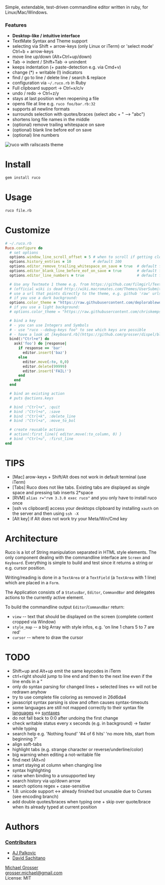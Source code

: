 Simple, extendable, test-driven commandline editor written in ruby, for Linux/Mac/Windows.

### Features

 - **Desktop-like / intuitive interface**
 - TextMate Syntax and Theme support
 - selecting via Shift + arrow-keys (only Linux or iTerm) or 'select mode' Ctrl+b + arrow-keys
 - move line up/down (Alt+Ctrl+up/down)
 - Tab -> indent / Shift+Tab -> unindent
 - keeps indentation (+ paste-detection e.g. via Cmd+v)
 - change (*) + writable (!) indicators
 - find / go to line / delete line / search & replace
 - configuration via `~/.ruco.rb` in Ruby
 - Full clipboard support -> Ctrl+x/c/v
 - undo / redo -> Ctrl+z/y
 - stays at last position when reopening a file
 - opens file at line e.g. `ruco foo/bar.rb:32`
 - supports all newline formats
 - surrounds selection with quotes/braces (select abc + " --> "abc")
 - shortens long file names in the middle
 - (optional) remove trailing whitespace on save
 - (optional) blank line before eof on save
 - (optional) line numbers

![ruco with railscasts theme](assets/example.png?raw=true)<br/>


Install
=======
```Bash
gem install ruco
```

Usage
=====
```Bash
ruco file.rb
```

Customize
=========

```Ruby
# ~/.ruco.rb
Ruco.configure do
  # set options
  options.window_line_scroll_offset = 5 # when to scroll if getting close to top/bottom, default 1
  options.history_entries = 10          # default 100
  options.editor_remove_trailing_whitespace_on_save = true  # default false
  options.editor_blank_line_before_eof_on_save = true       # default false
  options.editor_line_numbers = true                        # default false

  # Use any Textmate 1 theme e.g. from https://github.com/filmgirl/TextMate-Themes
  # (official wiki is dead http://wiki.macromates.com/Themes/UserSubmittedThemes)
  # use a url that points directly to the theme, e.g. github 'raw' urls
  # if you use a dark background:
  options.color_theme = "https://raw.githubusercontent.com/deplorableword/textmate-solarized/master/Solarized%20%28dark%29.tmTheme"
  # if you use a light background:
  # options.color_theme = "https://raw.githubusercontent.com/chriskempson/tomorrow-theme/refs/heads/master/textmate/Tomorrow-Night-Bright.tmTheme"

  # bind a key
  # - you can use Integers and Symbols
  # - use "ruco --debug-keys foo" to see which keys are possible
  # - have a look at [keyboard.rb](https://github.com/grosser/dispel/blob/master/lib/dispel/keyboard.rb)
  bind(:"Ctrl+e") do
    ask('foo') do |response|
      if response == 'bar'
        editor.insert('baz')
      else
        editor.move(:to, 0,0)
        editor.delete(99999)
        editor.insert('FAIL!')
      end
    end
  end

  # bind an existing action
  # puts @actions.keys

  # bind :"Ctrl+x", :quit
  # bind :"Ctrl+o", :save
  # bind :"Ctrl+k", :delete_line
  # bind :"Ctrl+a", :move_to_bol

  # create reusable actions
  # action(:first_line){ editor.move(:to_column, 0) }
  # bind :"Ctrl+u", :first_line
end
```

TIPS
====
 - [Mac] arow-keys + Shift/Alt does not work in default terminal (use iTerm)
 - [Tabs] Ruco does not like tabs. Existing tabs are displayed as single space and pressing tab inserts 2*space
 - [RVM] `alias r="rvm 3.3.0 exec ruco"` and you only have to install ruco once
 - [ssh vs clipboard] access your desktops clipboard by installing `xauth` on the server and then using `ssh -X`
 - [Alt key] if Alt does not work try your Meta/Win/Cmd key

Architecture
============
Ruco is a lot of String manipulation separated in HTML style elements.
The only component dealing with the commandline interface are `Screen` and `Keyboard`.
Everything is simple to build and test since it returns a string or e.g. cursor position.

Writing/reading is done in a `TextArea` or a `TextField` (a `TextArea` with 1 line)
which are placed in a `Form`.

The Application consists of a `StatusBar`, `Editor`, `CommandBar` and delegates actions to the currently active element.

To build the commandline output `Editor`/`CommandBar` return:

 - `view` -- text that should be displayed on the screen (complete content cropped via Window)
 - `style_map` -- a big Array with style infos, e.g. 'on line 1 chars 5 to 7 are red'
 - `cursor` -- where to draw the cursor


TODO
=====
 - Shift+up and Alt+up emit the same keycodes in iTerm
 - ctrl+right should jump to line end and then to the next line even if the line ends in a "
 - only do syntax parsing for changed lines + selected lines <-> will not be redrawn anyhow
 - try to use complete file coloring as removed in 26d6da4
 - javascript syntax parsing is slow and often causes syntax-timeouts
 - some languages are still not mapped correctly to their syntax file
   [languages](https://github.com/grosser/language_sniffer/blob/master/lib/language_sniffer/languages.yml) <->
   [syntaxes](https://github.com/grosser/ultraviolet/tree/master/syntax)
 - do not fall back to 0:0 after undoing the first change
 - check writable status every x seconds (e.g. in background) -> faster while typing
 - search help e.g. 'Nothing found' '#4 of 6 hits' 'no more hits, start from beginning ?'
 - align soft-tabs
 - highlight tabs (e.g. strange character or reverse/underline/color)
 - big warning when editing a not-writable file
 - find next (Alt+n)
 - smart staying at column when changing line
 - syntax highlighting
 - raise when binding to a unsupported key
 - search history via up/down arrow
 - search options regex + case-sensitive
 - 1.8: unicode support <-> already finished but unusable due to Curses (see encoding branch)
 - add double quotes/braces when typing one + skip over quote/brace when its already typed at current position


Authors
=======

### [Contributors](http://github.com/grosser/ruco/contributors)
 - [AJ Palkovic](https://github.com/ajpalkovic)
 - [David Sachitano](https://github.com/dsachitano)

[Michael Grosser](http://grosser.it)<br/>
grosser.michael@gmail.com<br/>
License: MIT

